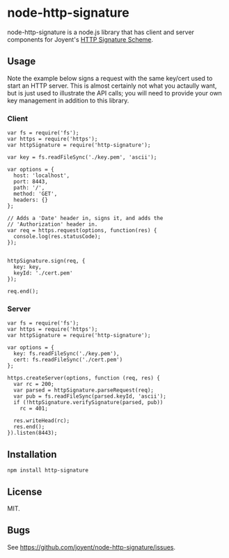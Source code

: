# node-http-signature

node-http-signature is a node.js library that has client and server components
for Joyent's [HTTP Signature Scheme](http_signing.md).

## Usage

Note the example below signs a request with the same key/cert used to start an
HTTP server. This is almost certainly not what you actaully want, but is just
used to illustrate the API calls; you will need to provide your own key
management in addition to this library.

### Client

    var fs = require('fs');
    var https = require('https');
    var httpSignature = require('http-signature');

    var key = fs.readFileSync('./key.pem', 'ascii');

    var options = {
      host: 'localhost',
      port: 8443,
      path: '/',
      method: 'GET',
      headers: {}
    };

    // Adds a 'Date' header in, signs it, and adds the
    // 'Authorization' header in.
    var req = https.request(options, function(res) {
      console.log(res.statusCode);
    });


    httpSignature.sign(req, {
      key: key,
      keyId: './cert.pem'
    });

    req.end();

### Server

    var fs = require('fs');
    var https = require('https');
    var httpSignature = require('http-signature');

    var options = {
      key: fs.readFileSync('./key.pem'),
      cert: fs.readFileSync('./cert.pem')
    };

    https.createServer(options, function (req, res) {
      var rc = 200;
      var parsed = httpSignature.parseRequest(req);
      var pub = fs.readFileSync(parsed.keyId, 'ascii');
      if (!httpSignature.verifySignature(parsed, pub))
        rc = 401;

      res.writeHead(rc);
      res.end();
    }).listen(8443);

## Installation

    npm install http-signature

## License

MIT.

## Bugs

See <https://github.com/joyent/node-http-signature/issues>.
